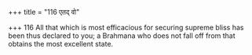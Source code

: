 +++
title = "116 एतद् वो"

+++
116	All that which is most efficacious for securing supreme bliss has been thus declared to you; a Brahmana who does not fall off from that obtains the most excellent state.
